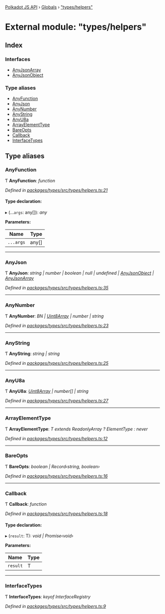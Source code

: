 [Polkadot JS API](../README.md) › [Globals](../globals.md) › ["types/helpers"](_types_helpers_.md)

# External module: "types/helpers"

## Index

### Interfaces

* [AnyJsonArray](../interfaces/_types_helpers_.anyjsonarray.md)
* [AnyJsonObject](../interfaces/_types_helpers_.anyjsonobject.md)

### Type aliases

* [AnyFunction](_types_helpers_.md#anyfunction)
* [AnyJson](_types_helpers_.md#anyjson)
* [AnyNumber](_types_helpers_.md#anynumber)
* [AnyString](_types_helpers_.md#anystring)
* [AnyU8a](_types_helpers_.md#anyu8a)
* [ArrayElementType](_types_helpers_.md#arrayelementtype)
* [BareOpts](_types_helpers_.md#bareopts)
* [Callback](_types_helpers_.md#callback)
* [InterfaceTypes](_types_helpers_.md#interfacetypes)

## Type aliases

###  AnyFunction

Ƭ **AnyFunction**: *function*

*Defined in [packages/types/src/types/helpers.ts:21](https://github.com/polkadot-js/api/blob/bdd1e4c917/packages/types/src/types/helpers.ts#L21)*

#### Type declaration:

▸ (...`args`: any[]): *any*

**Parameters:**

Name | Type |
------ | ------ |
`...args` | any[] |

___

###  AnyJson

Ƭ **AnyJson**: *string | number | boolean | null | undefined | [AnyJsonObject](../interfaces/_types_helpers_.anyjsonobject.md) | [AnyJsonArray](../interfaces/_types_helpers_.anyjsonarray.md)*

*Defined in [packages/types/src/types/helpers.ts:35](https://github.com/polkadot-js/api/blob/bdd1e4c917/packages/types/src/types/helpers.ts#L35)*

___

###  AnyNumber

Ƭ **AnyNumber**: *BN | [Uint8Array](../classes/_codec_raw_.raw.md#static-uint8array) | number | string*

*Defined in [packages/types/src/types/helpers.ts:23](https://github.com/polkadot-js/api/blob/bdd1e4c917/packages/types/src/types/helpers.ts#L23)*

___

###  AnyString

Ƭ **AnyString**: *string | string*

*Defined in [packages/types/src/types/helpers.ts:25](https://github.com/polkadot-js/api/blob/bdd1e4c917/packages/types/src/types/helpers.ts#L25)*

___

###  AnyU8a

Ƭ **AnyU8a**: *[Uint8Array](../classes/_codec_raw_.raw.md#static-uint8array) | number[] | string*

*Defined in [packages/types/src/types/helpers.ts:27](https://github.com/polkadot-js/api/blob/bdd1e4c917/packages/types/src/types/helpers.ts#L27)*

___

###  ArrayElementType

Ƭ **ArrayElementType**: *T extends ReadonlyArray<infer ElementType> ? ElementType : never*

*Defined in [packages/types/src/types/helpers.ts:12](https://github.com/polkadot-js/api/blob/bdd1e4c917/packages/types/src/types/helpers.ts#L12)*

___

###  BareOpts

Ƭ **BareOpts**: *boolean | Record‹string, boolean›*

*Defined in [packages/types/src/types/helpers.ts:16](https://github.com/polkadot-js/api/blob/bdd1e4c917/packages/types/src/types/helpers.ts#L16)*

___

###  Callback

Ƭ **Callback**: *function*

*Defined in [packages/types/src/types/helpers.ts:18](https://github.com/polkadot-js/api/blob/bdd1e4c917/packages/types/src/types/helpers.ts#L18)*

#### Type declaration:

▸ (`result`: T): *void | Promise‹void›*

**Parameters:**

Name | Type |
------ | ------ |
`result` | T |

___

###  InterfaceTypes

Ƭ **InterfaceTypes**: *keyof InterfaceRegistry*

*Defined in [packages/types/src/types/helpers.ts:9](https://github.com/polkadot-js/api/blob/bdd1e4c917/packages/types/src/types/helpers.ts#L9)*
